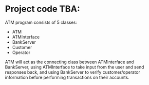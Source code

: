 # Project code TBA:

ATM program consists of 5 classes:
- ATM
- ATMInterface
- BankServer
- Customer
- Operator

ATM will act as the connecting class between ATMInterface and BankServer, using ATMInterface to take input from the user and send responses back, and using BankServer to verify customer/operator information before performing transactions on their accounts.

